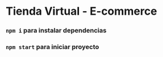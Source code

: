 # Tienda Virtual - E-commerce



### `npm i` para instalar dependencias

### `npm start` para iniciar proyecto

